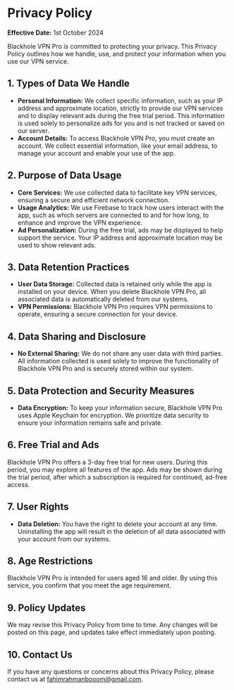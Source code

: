 # Privacy Policy

**Effective Date:** 1st October 2024

Blackhole VPN Pro is committed to protecting your privacy. This Privacy Policy outlines how we handle, use, and protect your information when you use our VPN service.

## 1. Types of Data We Handle

- **Personal Information:** We collect specific information, such as your IP address and approximate location, strictly to provide our VPN services and to display relevant ads during the free trial period. This information is used solely to personalize ads for you and is not tracked or saved on our server.
- **Account Details:** To access Blackhole VPN Pro, you must create an account. We collect essential information, like your email address, to manage your account and enable your use of the app.

## 2. Purpose of Data Usage

- **Core Services:** We use collected data to facilitate key VPN services, ensuring a secure and efficient network connection.
- **Usage Analytics:** We use Firebase to track how users interact with the app, such as which servers are connected to and for how long, to enhance and improve the VPN experience.
- **Ad Personalization:** During the free trial, ads may be displayed to help support the service. Your IP address and approximate location may be used to show relevant ads.

## 3. Data Retention Practices

- **User Data Storage:** Collected data is retained only while the app is installed on your device. When you delete Blackhole VPN Pro, all associated data is automatically deleted from our systems.
- **VPN Permissions:** Blackhole VPN Pro requires VPN permissions to operate, ensuring a secure connection for your device.

## 4. Data Sharing and Disclosure

- **No External Sharing:** We do not share any user data with third parties. All information collected is used solely to improve the functionality of Blackhole VPN Pro and is securely stored within our system.

## 5. Data Protection and Security Measures

- **Data Encryption:** To keep your information secure, Blackhole VPN Pro uses Apple Keychain for encryption. We prioritize data security to ensure your information remains safe and private.

## 6. Free Trial and Ads

Blackhole VPN Pro offers a 3-day free trial for new users. During this period, you may explore all features of the app. Ads may be shown during the trial period, after which a subscription is required for continued, ad-free access.

## 7. User Rights

- **Data Deletion:** You have the right to delete your account at any time. Uninstalling the app will result in the deletion of all data associated with your account from our systems.

## 8. Age Restrictions

Blackhole VPN Pro is intended for users aged 16 and older. By using this service, you confirm that you meet the age requirement.

## 9. Policy Updates

We may revise this Privacy Policy from time to time. Any changes will be posted on this page, and updates take effect immediately upon posting.

## 10. Contact Us

If you have any questions or concerns about this Privacy Policy, please contact us at [fahimrahmanbooom@gmail.com](mailto:fahimrahmanbooom@gmail.com).
